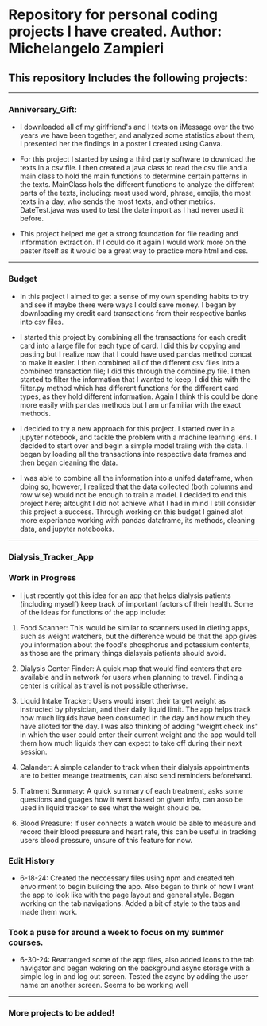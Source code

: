 # Repository for personal coding projects I have created. Author: Michelangelo Zampieri 

## This repository Includes the following projects: 

---------------------------------------------------------------------------------------------------------

### Anniversary_Gift: 

- I downloaded all of my girlfriend's and I texts on iMessage over the two years we have been together, and analyzed some statistics about them, I presented her the findings in a poster I created using Canva.

- For this project I started by using a third party software to download the texts in a csv file. I then created a java class to read the csv file and a main class to hold the main functions to determine certain patterns in the texts. MainClass hols the different functions to analyze the different parts of the texts, including: most used word, phrase, emojis, the most texts in a day, who sends the most texts, and other metrics. DateTest.java was used to test the date import as I had never used it before. 

- This project helped me get a strong foundation for file reading and information extraction. If I could do it again I would work more on the paster itself as it would be a great way to practice more html and css. 

---------------------------------------------------------------------------------------------------------

### Budget 

- In this project I aimed to get a sense of my own spending habits to try and see if maybe there were ways I could save money. I began by downloading my credit card transactions from their respective banks into csv files. 

- I started this project by combining all the transactions for each credit card into a large file for each type of card. I did this by copying and pasting but I realize now that I could have used pandas method concat to make it easier. I then combined all of the different csv files into a combined transaction file; I did this through the combine.py file. I then started to filter the information that I wanted to keep, I did this with the filter.py method which has different functions for the different card types, as they hold different information. Again I think this could be done more easily with pandas methods but I am unfamiliar with the exact methods. 

- I decided to try a new approach for this project. I started over in a jupyter notebook, and tackle the problem with a machine learning lens. I decided to start over and begin a simple model traiing with the data. I began by loading all the transactions into respective data frames and then began cleaning the data. 

- I was able to combine all the information into a unifed dataframe, when doing so, however, I realized that the data collected (both columns and row wise) would not be enough to train a model. I decided to end this project here; altought I did not achieve what I had in mind I still consider this project a success. Through working on this budget I gained alot more experiance working with pandas dataframe, its methods, cleaning data, and jupyter notebooks. 

---------------------------------------------------------------------------------------------------------

### Dialysis_Tracker_App

### Work in Progress

- I just recently got this idea for an app that helps dialysis patients (including myself) keep track of important factors of their health. Some of the ideas for functions of the app include: 

1. Food Scanner: This would be similar to scanners used in dieting apps, such as weight watchers, but the difference would be that the app gives you information about the food's phosphorus and potassium contents, as those are the primary things dialsysis patients should avoid. 

2. Dialysis Center Finder: A quick map that would find centers that are available and in network for users when planning to travel. Finding a center is critical as travel is not possible otheriwse. 

3. Liquid Intake Tracker: Users would insert their target weight as instructed by physician, and their daily liquid limit. The app helps track how much liquids have been consumed in the day and how much they have alloted for the day. I was also thinking of adding "weight check ins" in which the user could enter their current weight and the app would tell them how much liquids they can expect to take off during their next session. 

4. Calander: A simple calander to track when their dialysis appointments are to better meange treatments, can also send reminders beforehand. 

5. Tratment Summary: A quick summary of each treatment, asks some questions and guages how it went based on given info, can aoso be used in liquid tracker to see what the weight should be.

6. Blood Preasure: If user connects a watch would be able to measure and record their blood pressure and heart rate, this can be useful in tracking users blood pressure, unsure of this feature for now. 

### Edit History 

- 6-18-24: Created the neccessary files using npm and created teh envoirment to begin building the app. Also began to think of how I want the app to look like with the page layout and general style. Began working on the tab navigations. Added a bit of style to the tabs and made them work.

### Took a puse for around a week to focus on my summer courses.

- 6-30-24: Rearranged some of the app files, also added icons to the tab navigator and began wokring on the background async storage with a simple log in and log out screen. Tested the async by adding the user name on another screen. Seems to be working well 

---------------------------------------------------------------------------------------------------------

### More projects to be added!
